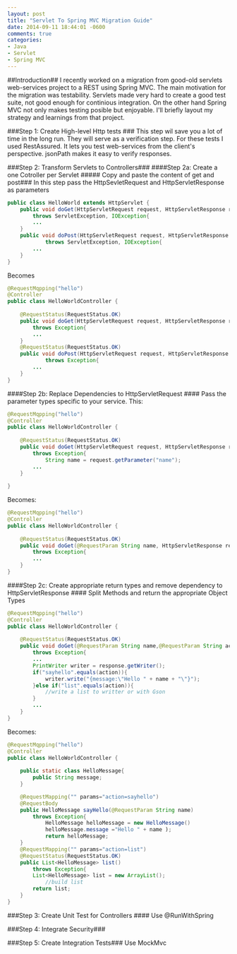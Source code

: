 ```yaml
---
layout: post
title: "Servlet To Spring MVC Migration Guide"
date: 2014-09-11 18:44:01 -0600
comments: true
categories: 
- Java
- Servlet
- Spring MVC
---
```

##Introduction##
I recently worked on a migration from good-old servlets web-services project to a REST using Spring MVC. The main motivation for the migration was testability. Servlets made very hard to create a good test suite, not good enough for continious integration. On the other hand Spring MVC not only makes testing posible but enjoyable. I'll briefly layout my strategy and learnings from that project.

###Step 1: Create High-level Http tests ###
This step wil save you a lot of time in the long run. They will serve as a verification step. 
For these tests I used RestAssured. It lets you test web-services from the client's perspective. jsonPath makes it easy to verify responses.

###Step 2: Transform Servlets to Controllers###
####Step 2a: Create a one Cotroller per Servlet #####
Copy and paste the content of get and post###
In this step pass the HttpSevletRequest and HttpServletResponse as parameters

```java
public class HelloWorld extends HttpServlet {
    public void doGet(HttpServletRequest request, HttpServletResponse response)
        throws ServletException, IOException{
        ...
    }
    public void doPost(HttpServletRequest request, HttpServletResponse response)
            throws ServletException, IOException{
        ...
    }
}
```
Becomes
```java
@RequestMqpping("hello")
@Controller
public class HelloWorldController {
    
    @RequestStatus(RequestStatus.OK)
    public void doGet(HttpServletRequest request, HttpServletResponse response)
        throws Exception{
        ...
    }
    @RequestStatus(RequestStatus.OK)
    public void doPost(HttpServletRequest request, HttpServletResponse response)
            throws Exception{
        ...
    }
}
```

####Step 2b: Replace Dependencies to HttpServletRequest  ####
Pass the parameter types specific to your service.
This:
```java
@RequestMqpping("hello")
@Controller
public class HelloWorldController {
    
    @RequestStatus(RequestStatus.OK)
    public void doGet(HttpServletRequest request, HttpServletResponse response)
        throws Exception{
        	String name = request.getParameter("name");
        ...
    }
    
}
```

Becomes:

```java
@RequestMqpping("hello")
@Controller
public class HelloWorldController {
    
    @RequestStatus(RequestStatus.OK)
    public void doGet(@RequestParam String name, HttpServletResponse response)
        throws Exception{
        ...
    }
}
```

####Step 2c: Create appropriate return types and remove dependency to HttpServletResponse ####
Split Methods and return the appropriate Object Types
```java
@RequestMqpping("hello")
@Controller
public class HelloWorldController {
    
    @RequestStatus(RequestStatus.OK)
    public void doGet(@RequestParam String name,@RequestParam String action, HttpServletResponse response)
        throws Exception{
        ...
        PrintWriter writer = response.getWriter();
        if("sayhello".equals(action)){
            writer.write("{message:\"Hello " + name + "\"}");
        }else if("list".equals(action)){
            //write a list to writter or with Gson
        }
        ...
    }
}
```
Becomes:

```java
@RequestMqpping("hello")
@Controller
public class HelloWorldController {
    
    public static class HelloMessage{
    	public String message;
    }

    @RequestMapping("" params="action=sayhello")
    @RequestBody
    public HelloMessage sayHello(@RequestParam String name)
        throws Exception{
        	HelloMessage helloMessage = new HelloMessage()
            helloMessage.message ="Hello " + name );
            return helloMessage;
    }
    @RequestMapping("" params="action=list")
    @RequestStatus(RequestStatus.OK)
    public List<HelloMessage> list()
        throws Exception{
        List<HelloMessage> list = new ArrayList();
            //build list
        return list;
    }
}
```

###Step 3: Create Unit Test for Controllers ####
Use @RunWithSpring

###Step 4: Integrate Security###

###Step 5: Create Integration Tests###
Use MockMvc

